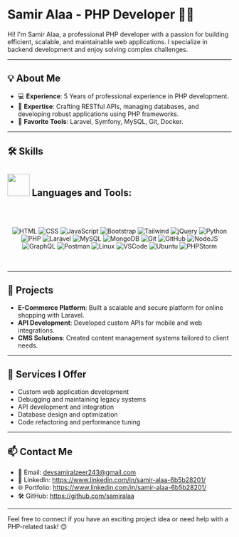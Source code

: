 # Samir Alaa - PHP Developer 👨‍💻

Hi! I'm Samir Alaa, a professional PHP developer with a passion for building efficient, scalable, and maintainable web applications. I specialize in backend development and enjoy solving complex challenges.

---

## 💡 About Me

- 💻 **Experience**: 5 Years of professional experience in PHP development.
- 🔧 **Expertise**: Crafting RESTful APIs, managing databases, and developing robust applications using PHP frameworks.
- 🚀 **Favorite Tools**: Laravel, Symfony, MySQL, Git, Docker.

---

## 🛠️ Skills

## <picture><img src="https://firebasestorage.googleapis.com/v0/b/e-book-8aec8.appspot.com/o/about_me.gif?alt=media&token=6461e44b-6d0a-442a-98c7-64f204d965e4" width="50px"></picture> Languages and Tools:

<br><br>
<div align="center">
  <a>
    <img src="https://skillicons.dev/icons?i=html" alt="HTML"/>
    <img src="https://skillicons.dev/icons?i=css" alt="CSS"/>
    <img src="https://skillicons.dev/icons?i=js" alt="JavaScript"/>
    <img src="https://skillicons.dev/icons?i=bootstrap" alt="Bootstrap"/>
    <img src="https://skillicons.dev/icons?i=tailwind" alt="Tailwind"/>
    <img src="https://skillicons.dev/icons?i=jquery" alt="jQuery"/>
    <img src="https://skillicons.dev/icons?i=python" alt="Python"/>
    <img src="https://skillicons.dev/icons?i=php" alt="PHP"/>
    <img src="https://skillicons.dev/icons?i=laravel" alt="Laravel"/>
    <img src="https://skillicons.dev/icons?i=mysql" alt="MySQL"/>
    <img src="https://skillicons.dev/icons?i=mongodb" alt="MongoDB"/>
    <img src="https://skillicons.dev/icons?i=git" alt="Git"/>
    <img src="https://skillicons.dev/icons?i=github" alt="GitHub"/>
    <img src="https://skillicons.dev/icons?i=nodejs" alt="NodeJS"/>
    <img src="https://skillicons.dev/icons?i=graphql" alt="GraphQL"/>
    <img src="https://skillicons.dev/icons?i=postman" alt="Postman"/>
    <img src="https://skillicons.dev/icons?i=linux" alt="Linux"/>
    <img src="https://skillicons.dev/icons?i=vscode" alt="VSCode"/>
    <img src="https://skillicons.dev/icons?i=ubuntu" alt="Ubuntu"/>
    <img src="https://skillicons.dev/icons?i=phpstorm" alt="PHPStorm"/>
  </a>
</div>
<br><br>


---

## 🔗 Projects

- **E-Commerce Platform**: Built a scalable and secure platform for online shopping with Laravel.
- **API Development**: Developed custom APIs for mobile and web integrations.
- **CMS Solutions**: Created content management systems tailored to client needs.

---

## 🌟 Services I Offer

- Custom web application development
- Debugging and maintaining legacy systems
- API development and integration
- Database design and optimization
- Code refactoring and performance tuning

---

## 📫 Contact Me

- 📧 Email: devsamiralzeer243@gmail.com
- 💼 LinkedIn: https://www.linkedin.com/in/samir-alaa-6b5b28201/
- 🌐 Portfolio: https://www.linkedin.com/in/samir-alaa-6b5b28201/
- 🛠 GitHub: https://github.com/samiralaa

---

Feel free to connect if you have an exciting project idea or need help with a PHP-related task! 😊
